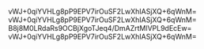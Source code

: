 vWJ+0qiYVHLg8pP9EPV7irOuSF2LwXhIASjXQ+6qWnM=
vWJ+0qiYVHLg8pP9EPV7irOuSF2LwXhIASjXQ+6qWnM=
B8j8M0LRdaRs9OCBjXgoTJeq4/DmAZrtMlVPL9dEcEw=
vWJ+0qiYVHLg8pP9EPV7irOuSF2LwXhIASjXQ+6qWnM=
